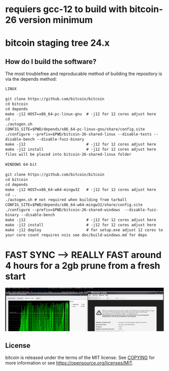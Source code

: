 # requiers gcc-12 to build with bitcoin-26 version minimum

bitcoin staging tree 24.x
===========================



How do I build the software?
----------------------------

The most troublefree and reproducable method of building the repository is via the depends method:

    LINUX

    git clone https://github.com/bitcoin/bitcoin
    cd bitcoin
    cd depends
    make -j12 HOST=x86_64-pc-linux-gnu  # -j12 for 12 cores adjust here
    cd ..
    ./autogen.sh
    CONFIG_SITE=$PWD/depends/x86_64-pc-linux-gnu/share/config.site ./configure --prefix=$PWD/bitcoin-26-shared-linux --disable-tests --disable-bench --disable-fuzz-binary
    make -j12                           # -j12 for 12 cores adjust here
    make -j12 install                   # -j12 for 12 cores adjust here
    files will be placed into bitcoin-26-shared-linux folder

    WINDOWS 64-bit

    git clone https://github.com/bitcoin/bitcoin
    cd bitcoin
    cd depends
    make -j12 HOST=x86_64-w64-mingw32   # -j12 for 12 cores adjust here
    cd ..
    ./autogen.sh # not required when building from tarball
    CONFIG_SITE=$PWD/depends/x86_64-w64-mingw32/share/config.site ./configure --prefix=$PWD/bitcoin-26-shared-windows  --disable-fuzz-binary --disable-bench
    make -j12                           # -j12 for 12 cores adjust here
    make -j12 install                   # -j12 for 12 cores adjust here
    make -j12 deploy                    # for setup.exe adjust 12 cores to your core count requires nsis see doc/build-windows.md for deps


# FAST SYNC --> REALLY FAST around 4 hours for a 2gb prune from a fresh start
![s1](https://raw.githubusercontent.com/bitnet-io/bitcoin/master/fast.png)



License
-------

bitcoin is released under the terms of the MIT license. See [COPYING](COPYING) for more information or see https://opensource.org/licenses/MIT.

